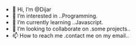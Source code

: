 - 👋 Hi, I’m @Dijar
- 👀 I’m interested in ..Programming.
- 🌱 I’m currently learning ..Javascript.
- 💞️ I’m looking to collaborate on .some projects..
- 📫 How to reach me .contact me on my email..

<!---
Dijar04/Dijar04 is a ✨ special ✨ repository because its `README.md` (this file) appears on your GitHub profile.
You can click the Preview link to take a look at your changes.
--->
